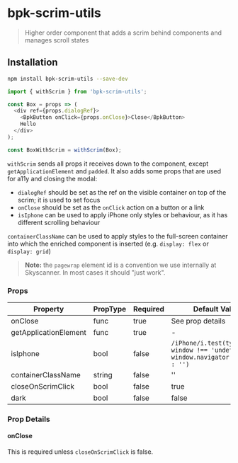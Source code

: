 # bpk-scrim-utils

> Higher order component that adds a scrim behind components and manages scroll states

## Installation

```sh
npm install bpk-scrim-utils --save-dev
```

```js
import { withScrim } from 'bpk-scrim-utils';

const Box = props => (
  <div ref={props.dialogRef}>
    <BpkButton onClick={props.onClose}>Close</BpkButton>
    Hello
  </div>
);

const BoxWithScrim = withScrim(Box);
```

`withScrim` sends all props it receives down to the component, except `getApplicationElement` and `padded`. It also adds some props that are used for a11y and closing the modal:

* `dialogRef` should be set as the ref on the visible container on top of the scrim; it is used to set focus
* `onClose` should be set as the `onClick` action on a button or a link
* `isIphone` can be used to apply iPhone only styles or behaviour, as it has different scrolling behaviour

`containerClassName` can be used to apply styles to the full-screen container into which the enriched component is inserted
(e.g. `display: flex` or `display: grid`)

> **Note:** the `pagewrap` element id is a convention we use internally at Skyscanner. In most cases it should "just work".

### Props

| Property              | PropType | Required | Default Value                                                                    |
| --------------------- | -------- | -------- | -------------------------------------------------------------------------------- |
| onClose               | func     | true     | See prop details                                                                 |
| getApplicationElement | func     | true     | -                                                                                |
| isIphone              | bool     | false    | `/iPhone/i.test(typeof window !== 'undefined' ? window.navigator.platform : '')` |
| containerClassName    | string   | false    | ''                                                                               |
| closeOnScrimClick     | bool     | false    | true                                                                             |
| dark                  | bool     | false    | false                                                                            |

### Prop Details

#### onClose

This is required unless `closeOnScrimClick` is false.
